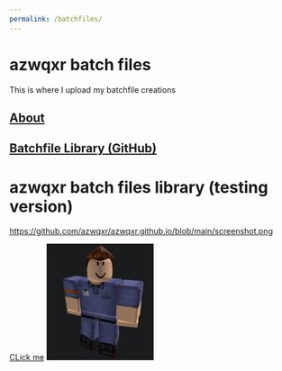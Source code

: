 ```yaml
---
permalink: /batchfiles/
---
```

# azwqxr batch files
This is where I upload my batchfile creations
## [About](https://azwqxr.github.io/batchfiles/about/)
## [Batchfile Library (GitHub)](https://github.com/azwqxr/azwqxrbatchfiles)

# azwqxr batch files library (testing version)
https://github.com/azwqxr/azwqxr.github.io/blob/main/screenshot.png

<a href="screenshot.png" download>CLick me</a>
<a href="screenshot.png" download>
 <img src="screenshot.png" alt="Click to download">
</a>
